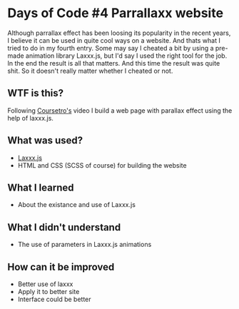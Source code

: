 # Days of Code #4 Parrallaxx website

Although parrallax effect has been loosing its popularity in the recent years, I believe it can be used in quite cool ways on a website.
And thats what I tried to do in my fourth entry. Some may say I cheated a bit by using a pre-made animation library Laxxx.js, 
but I'd say I used the right tool for the job. In the end  the result is all that matters. And this time the result was quite shit. So it doesn't really matter whether I cheated or not.

## WTF is this?
Following [Coursetro's](https://www.youtube.com/watch?v=P5zGTEGPpu4) video I build a web page with parallax effect using the help of laxxx.js.

## What was used?
- [Laxxx.js](https://github.com/alexfoxy/laxxx)
- HTML and CSS (SCSS of course) for building the website

## What I learned
- About the existance and use of Laxxx.js

## What I didn't understand
- The use of parameters in Laxxx.js animations

## How can it be improved
- Better use of laxxx
- Apply it to better site
- Interface could be better
